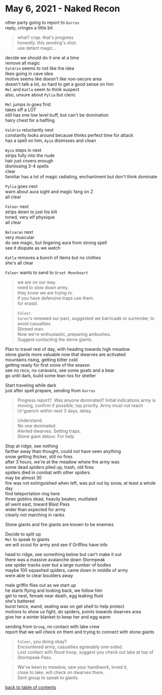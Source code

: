 # May 6, 2021 - Naked Recon

other party going to report to `Gurrus`  
reply, cringes a little bit  
> what? crap. that's progress  
> honestly. this sending's shot.  
> use detect magic...  

decide we should do it one at a time  
remove all magic  
`Valdrin` seems to not like the idea  
likes going in cave idea  
motive seems like doesn't like non-secure area  
doesn't talk a lot, so hard to get a good sense on him  
`Mel` and `Katla` seem to think suspect  
also, unsure about `Pylia` but cleric  

`Mel` jumps in goes first  
takes off a LOT  
still has one low level buff, but can't be domination  
hairy chest for a halfling  

`Valdrin` reluctantly next  
constantly looks around because thinks perfect time for attack  
has a spell on him, `Ayia` dismisses and clean  

`Ayia` steps in next  
strips fully into the nude  
hair just covers enough  
dismissing 3-4 spells  
clear  
familiar has a lot of magic radiating, enchantment but don't think dominate  

`Pylia` goes next  
warn about aura sight and magic fang on Z  
all clear  

`Faleor` next  
strips down to just his kilt  
toned, very elf physique  
all clear  

`Belsaran` next  
very muscular  
do see magic, but lingering aura from strong spell  
see it disipate as we watch  

`Katla` removes a bunch of items but no clothes  
she's all clear  

`Faleor` wants to send to `Orset Moonheart`  
> we are on our way.  
> need to slow down army.  
> they know we are trying to.  
> if you have defensive traps use them.  
> for erastil.  

> `Faleor`.  
> `Soren`'s renewed our pact, suggested we barricade or surrender, to avoid casualties.  
> Shrewd man.  
> Now we're enthusiastic, preparing ambushes.  
> Suggest contacting the stone giants.  

Plan to travel rest of day, with heading towards high meadow  
stone giants more valuable now that dwarves are activated  
mountains rising, getting bitter cold  
getting ready for first snow of the season  
see no rocs, no caravans, see some goats and a bear  
go until dark, build some lean-tos for shelter  

Start traveling while dark  
just after spell prepare, sending from `Gurrus`  
> Progress report?  
> Was anyone dominated? 
> Initial indications army is moving, confirm if possible, top priority. 
> Army must not reach Ur'guench within next 3 days, delay.  

> Understand.  
> No one dominated.  
> Alerted dwarves. Setting traps.  
> Stone giant detour. For help  

Stop at ridge, see nothing  
farther away than thought, could not have seen anything  
snow getting thicker, still no fires  
after 3 hours, we're at the meadow where the army was  
some dead spiders piled up, trash, old fires  
spiders died in combat with other spiders  
may be almost 30  
fire was not extinguished when left, was put out by snow, at least a whole day  
find teleportation ring here  
three goblins dead, heavily beaten, mutilated  
all went east, toward Blast Pass  
wider than expected for army  
clearly not marching in ranks  

Stone giants and fire giants are known to be enemies  

Decide to split up  
`Mel` to speak to giants  
we will scout for army and see if Griffins have info  

head to ridge, see something below but can't make it out  
there was a massive avalanche down Stormpeak  
see spider tracks over but a large number of bodies  
maybe 100 squashed spiders, came down in middle of army  
were able to clear boulders away  

male griffin flies out as we start up  
he starts flying and looking back, we follow him  
get to nest, female near death, egg leaking fluid  
she's battered  
burst twice, wand, sealing wax on get shell to help protect  
motions to show us fight, do spiders, points towards dwarves area  
give her a winter blanket to keep her and egg warm  

sending from `Qrseg`, no contact with lake crew  
report that we will check on them and trying to connect with stone giants  

> `Faleor`, you doing okay?  
> Encountered army, casualties agreeably one-sided.  
> Lost contact with flood troop, suggest you check out lake at top of Stormpeak Pass.  

> We've been to meadow, saw your handiwork, loved it,  
> close to lake, will check on dwarves there.  
> Sent group to speak to giants.  
 

[back to table of contents](/sessions/README.md)
